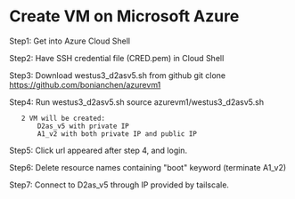 # Create VM on Microsoft Azure

Step1: Get into Azure Cloud Shell

Step2: Have SSH credential file (CRED.pem) in Cloud Shell

Step3: Download westus3_d2asv5.sh from github
       git clone https://github.com/bonianchen/azurevm1

Step4: Run westus3_d2asv5.sh
       source azurevm1/westus3_d2asv5.sh

       2 VM will be created:
           D2as_v5 with private IP
           A1_v2 with both private IP and public IP

Step5: Click url appeared after step 4, and login.

Step6: Delete resource names containing "boot" keyword (terminate A1_v2)

Step7: Connect to D2as_v5 through IP provided by tailscale.
